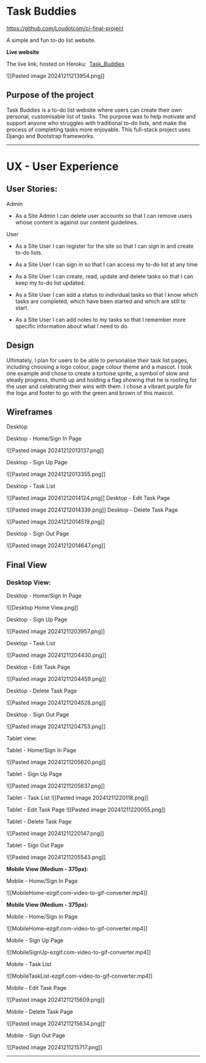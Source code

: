 # Task Buddies

https://github.com/Loudotcom/ci-final-project

A simple and fun to-do list website.

**Live website**

The live link, hosted on Heroku:  [Task_Buddies](https://final-code-institute-project-76c9d9aad788.herokuapp.com/)

![[Pasted image 20241211213954.png]]

## Purpose of the project

Task Buddies is a to-do list website where users can create their own personal, customisable list of tasks. The purpose was to help motivate and support anyone who struggles with traditional to-do lists, and make the process of completing tasks more enjoyable. This full-stack project uses Django and Bootstrap frameworks.

***

# UX - User Experience

## User Stories:

 Admin
 
- As a Site Admin I can delete user accounts so that I can remove users whose content is against our content guidelines.

User   

- As a Site User I can register for the site so that I can sign in and create to-do lists.

- As a Site User I can sign in so that I can access my to-do list at any time
   
 - As a Site User I can create, read, update and delete tasks so that I can keep my to-do list updated.
 
 - As a Site User I can add a status to individual tasks so that I know which tasks are completed, which have been started and which are still to start.

 - As a Site User I can add notes to my tasks so that I remember more specific information about what I need to do.
   
## Design

Ultimately, I plan for users to be able to personalise their task list pages, including choosing a logo colour, page colour theme and a mascot.  I took one example and chose to create a tortoise sprite, a symbol of slow and steady progress, thumb up and holding a flag showing that he is rooting for the user and celebrating their wins with them. I chose a vibrant purple for the logo and footer to go with the green and brown of this mascot.

## Wireframes

Desktop

Desktop - Home/Sign In Page

![[Pasted image 20241212013137.png]]

Desktop - Sign Up Page

![[Pasted image 20241212013355.png]]

Desktop - Task List 

![[Pasted image 20241212014124.png]]
Desktop - Edit Task Page 

![[Pasted image 20241212014339.png]]
Desktop - Delete Task Page

![[Pasted image 20241212014519.png]]

Desktop - Sign Out Page

![[Pasted image 20241212014647.png]]

## Final View

### Desktop View:

Desktop - Home/Sign In Page

![[Desktop Home View.png]]

Desktop - Sign Up Page

![[Pasted image 20241211203957.png]]


Desktop - Task List 

![[Pasted image 20241211204430.png]]

Desktop - Edit Task Page

![[Pasted image 20241211204459.png]]

Desktop - Delete Task Page

![[Pasted image 20241211204528.png]]

Desktop - Sign Out Page

![[Pasted image 20241211204753.png]]

Tablet view:

Tablet - Home/Sign In Page

![[Pasted image 20241211205620.png]]


Tablet - Sign Up Page

![[Pasted image 20241211205637.png]]

Tablet - Task List 
![[Pasted image 20241211220118.png]]

Tablet - Edit Task Page
![[Pasted image 20241211220055.png]]

Tablet - Delete Task Page

![[Pasted image 20241211220147.png]]


Tablet - Sign Out Page

![[Pasted image 20241211205543.png]]

**Mobile View (Medium - 375px):**

Mobile - Home/Sign In Page

![[MobileHome-ezgif.com-video-to-gif-converter.mp4]]

**Mobile View (Medium - 375px):**

Mobile - Home/Sign In Page

![[MobileHome-ezgif.com-video-to-gif-converter.mp4]]

Mobile - Sign Up Page

![[MobileSignUp-ezgif.com-video-to-gif-converter.mp4]]

Mobile - Task List 

![[MobileTaskList-ezgif.com-video-to-gif-converter.mp4]]

Mobile - Edit Task Page

![[Pasted image 20241211215609.png]]

Mobile - Delete Task Page


![[Pasted image 20241211215634.png]]'


Mobile - Sign Out Page

![[Pasted image 20241211215717.png]]

***
